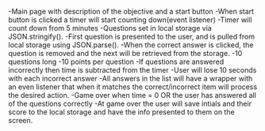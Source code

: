 -Main page with description of the objective and a start button
    -When start button is clicked a timer will start counting down(event listener)
    -Timer will count down from 5 minutes
-Questions set in local storage via JSON.stringify().
-First question is presented to the user, and is pulled from 
local storage using JSON.parse().
-When the correct answer is clicked, the question is removed and
the next will be retrieved from the storage.
    -10 questions long
    -10 points per question
-If questions are answered incorrectly then time is subtracted from the timer
    -User will lose 10 seconds with each incorrect answer
-All answers in the list will have a wrapper with an even listener that when it matches the correct/incorrect item will process the desired action. 
-Game over when time = 0 OR the user has answered all of the questions correctly
    -At game over the user will save intials and their score to the local storage and have the info presented to them on the screen.